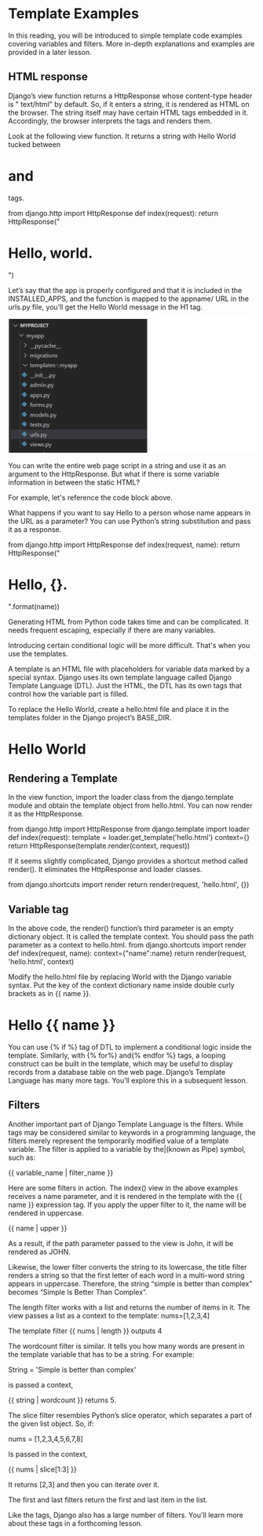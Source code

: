 <h1>Template Examples</h1>
In this reading, you will be introduced to simple template code examples covering variables and filters. More in-depth explanations and examples are provided in a later lesson.

<h2>HTML response</h2>
Django’s view function returns a HttpResponse whose content-type header is " text/html"   by default. So, if it enters a string, it is rendered as HTML on the browser. The string itself may have certain HTML tags embedded in it. Accordingly, the browser interprets the tags and renders them.

Look at the following view function. It returns a string with Hello World tucked between <h1> and </h1> tags.

from django.http import HttpResponse 
def index(request): 
return HttpResponse("<h1>Hello, world. </h1>") 

Let’s say that the app is properly configured and that it is included in the INSTALLED_APPS, and the function is mapped to the appname/ URL in the urls.py file, you’ll get the Hello World message in the H1 tag.

<img src='TE1.png'>

You can write the entire web page script in a string and use it as an argument to the HttpResponse. But what if there is some variable information in between the static HTML?  

For example, let's reference the code block above. 

What happens if you want to say Hello to a person whose name appears in the URL as a parameter? You can use Python’s string substitution and pass it as a response.

from django.http import HttpResponse 
def index(request, name): 
return HttpResponse("<h1>Hello, {}. </h1>".format(name)) 

Generating HTML from Python code takes time and can be complicated.  It needs frequent escaping, especially if there are many variables. 

Introducing certain conditional logic will be more difficult. That's when you use the templates.

A template is an HTML file with placeholders for variable data marked by a special syntax. Django uses its own template language called Django Template Language (DTL). Just the HTML, the DTL has its own tags that control how the variable part is filled.

To replace the Hello World, create a hello.html file and place it in the templates folder in the Django project’s BASE_DIR. 

<html> 
<head> 
<title>My django website</title> 
</head> 
<body> 
<h1>Hello World</h1> 
</body> 
</html> 

<h2>Rendering a Template</h2>
In the view function, import the loader class from the django.template module and obtain the template object from hello.html. You can now render it as the HttpResponse.

from django.http import HttpResponse 
from django.template import loader 
def index(request): 
    template = loader.get_template('hello.html') 
    context={} 
    return HttpResponse(template.render(context, request)) 

If it seems slightly complicated, Django provides a shortcut method called render(). It eliminates the HttpResponse and loader classes.

from django.shortcuts import render 
return render(request, 'hello.html', {}) 

<h2>Variable tag</h2>
In the above code, the render() function’s third parameter is an empty dictionary object. It is called the template context. You should pass the path parameter as a context to hello.html.
from django.shortcuts import render  
def index(request, name):  
    context={"name":name}  
    return render(request, 'hello.html', context) 

Modify the hello.html file by replacing World with the Django variable syntax. Put the key of the context dictionary name inside double curly brackets as in {{ name }}.

<html>  
<body>  

<h1>Hello {{ name }}</h1>  

</body>  
</html> 

You can use {% if %} tag of DTL to implement a conditional logic inside the template. Similarly, with {% for%} and{% endfor %} tags, a looping construct can be built in the template, which may be useful to display records from a database table on the web page. Django’s Template Language has many more tags. You’ll explore this in a subsequent lesson.

<h2>Filters</h2>
Another important part of Django Template Language is the filters. While tags may be considered similar to keywords in a programming language, the filters merely represent the temporarily modified value of a template variable. The filter is applied to a variable by the|(known as Pipe) symbol, such as:

{{ variable_name | filter_name }} 

Here are some filters in action. The index() view in the above examples receives a name parameter, and it is rendered in the template with the {{ name }} expression tag. If you apply the upper filter to it, the name will be rendered in uppercase.

{{ name | upper }}

As a result, if the path parameter passed to the view is John, it will be rendered as JOHN.

Likewise, the lower filter converts the string to its lowercase, the title filter renders a string so that the first letter of each word in a multi-word string appears in uppercase. Therefore, the string “simple is better than complex” becomes “Simple Is Better Than Complex”.

The length filter works with a list and returns the number of items in it. The view passes a list as a context to the template: nums=[1,2,3,4]


The template filter {{ nums | length }} outputs 4


The wordcount filter is similar. It tells you how many words are present in the template variable that has to be a string. For example:

String = 'Simple is better than complex' 

is passed a context,

{{ string | wordcount }} returns 5.

The slice filter resembles Python’s slice operator, which separates a part of the given list object. So, if:

nums = [1,2,3,4,5,6,7,8]

Is passed in the context,

{{ nums | slice[1:3] }}

It returns [2,3] and then you can iterate over it.

The first and last filters return the first and last item in the list.

Like the tags, Django also has a large number of filters. You'll learn more about these tags in a forthcoming lesson.